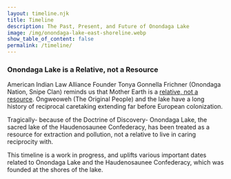 ```yaml
---
layout: timeline.njk
title: Timeline
description: The Past, Present, and Future of Onondaga Lake
image: /img/onondaga-lake-east-shoreline.webp
show_table_of_content: false
permalink: /timeline/
---
```

### Onondaga Lake is a Relative, not a Resource

American Indian Law Alliance Founder Tonya Gonnella Frichner (Onondaga Nation, Snipe Clan) reminds us that Mother Earth is a [relative, not a resource](https://ictnews.org/archive/tonya-gonnella-frichner-mother-earth-is-a-relative-not-a-resource). Ongweoweh (The Original People) and the lake have a long history of reciprocal caretaking extending far before European colonization. 

Tragically- because of the Doctrine of Discovery- Onondaga Lake, the sacred lake of the Haudenosaunee Confederacy, has been treated as a resource for extraction and pollution, not a relative to live in caring reciprocity with. 

This timeline is a work in progress, and uplifts various important dates related to Onondaga Lake and the Haudenosaunee Confederacy, which was founded at the shores of the lake.
